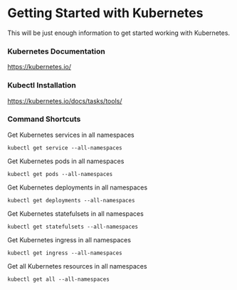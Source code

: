 # Getting Started with Kubernetes
This will be just enough information to get started working with Kubernetes.

### Kubernetes Documentation
<a>https://kubernetes.io/</a>

### Kubectl Installation
<a>https://kubernetes.io/docs/tasks/tools/</a>

### Command Shortcuts

Get Kubernetes services in all namespaces
```
kubectl get service --all-namespaces
```

Get Kubernetes pods in all namespaces
```
kubectl get pods --all-namespaces
```

Get Kubernetes deployments in all namespaces
```
kubectl get deployments --all-namespaces
```

Get Kubernetes statefulsets in all namespaces
```
kubectl get statefulsets --all-namespaces
```

Get Kubernetes ingress in all namespaces
```
kubectl get ingress --all-namespaces
```

Get all Kubernetes resources in all namespaces
```
kubectl get all --all-namespaces
```